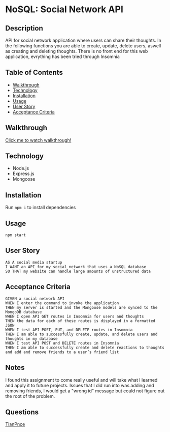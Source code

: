 # NoSQL: Social Network API

## Description
API for social network application where users can share their thoughts. In the following functions you are able to create, update, delete users, aswell as creating and deleting thoughts. There is no front end for this web application, evrything has been tried through Insomnia

## Table of Contents
* [Walkthrough](#walkthrough)
* [Technology](#technology)
* [Installation](#installation)
* [Usage](#usage)
* [User Story](#user-story)
* [Acceptance Criteria](#acceptance-criteria)

## Walkthrough
[Click me to watch walkthrough!](https://watch.screencastify.com/v/vrGMZsslNUWklSOGLLCQ)

## Technology
- Node.js
- Express.js
- Mongoose

## Installation
Run `npm i` to install dependencies

## Usage
`npm start`

## User Story
```
AS A social media startup
I WANT an API for my social network that uses a NoSQL database
SO THAT my website can handle large amounts of unstructured data
```

## Acceptance Criteria
```
GIVEN a social network API
WHEN I enter the command to invoke the application
THEN my server is started and the Mongoose models are synced to the MongoDB database
WHEN I open API GET routes in Insomnia for users and thoughts
THEN the data for each of these routes is displayed in a formatted JSON
WHEN I test API POST, PUT, and DELETE routes in Insomnia
THEN I am able to successfully create, update, and delete users and thoughts in my database
WHEN I test API POST and DELETE routes in Insomnia
THEN I am able to successfully create and delete reactions to thoughts and add and remove friends to a user’s friend list
```

## Notes
I found this assignment to come really useful and will take what I learned and apply it to future projects. Issues that I did run into was adding and removing friends, I would get a "wrong id" message but could not figure out the root of the problem.

## Questions
[TianPnce](https://github.com/TianPnce)
